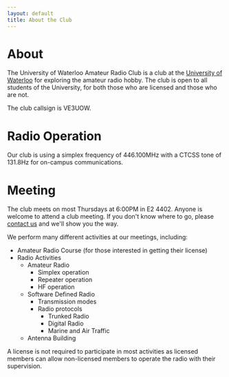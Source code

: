 ```yaml
---
layout: default
title: About the Club
---
```


# About

The University of Waterloo Amateur Radio Club is a club at the
[University of Waterloo](https://uwaterloo.ca) for exploring
the amateur radio hobby. The club is open to all students of the University, for both
those who are licensed and those who are not.

The club callsign is VE3UOW.

# Radio Operation

Our club is using a simplex frequency of 446.100MHz with a
CTCSS tone of 131.8Hz for on-campus communications.

# Meeting

The club meets on most Thursdays at 6:00PM in E2 4402. Anyone is welcome
to attend a club meeting. If you don't know where to go,
please [contact us]({{site.url}}/contact/) and we'll show you the way.

We perform many different activities at our meetings, including:

- Amateur Radio Course (for those interested in getting their license)
- Radio Activities
	- Amateur Radio
		- Simplex operation
		- Repeater operation
		- HF operation
	- Software Defined Radio
		- Transmission modes
		- Radio protocols
			- Trunked Radio
			- Digital Radio
			- Marine and Air Traffic
	- Antenna Building

A license is not required to participate in most activities as licensed
members can allow non-licensed members to operate the radio with their
supervision.

